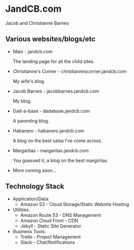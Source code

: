 # JandCB.com 
Jacob and Christianne Barnes

## Various websites/blogs/etc 

* Main - jandcb.com

  The landing page for all the child sites.
  
* Christianne's Corner - christiannescorner.jandcb.com

  My wife's blog.
  
* Jacob Barnes - jacobbarnes.jandcb.com

  My blog.
  
* Dad-a-base - dadabase.jandcb.com

  A parenting blog.
  
* Habanero - habanero.jandcb.com

  A blog on the best salsa I've come across.
  
* Margaritas - margaritas.jandcb.com

  You guessed it, a blog on the best margiritas.

* More coming soon...

## Technology Stack
* Application/Data:
  * Amazon S3 - Cloud Storage/Static Website Hosting
* Utilities:
  * Amazon Route 53 - DNS Management
  * Amazon Cloud Front - CDN
  * Jekyll - Static Site Generator
* Business Tools:
  * Trello - Project Management
  * Slack - Chat/Notifications
